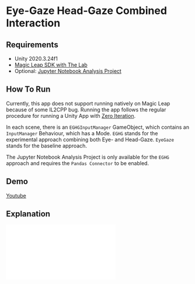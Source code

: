 # Eye-Gaze Head-Gaze Combined Interaction

## Requirements
- Unity 2020.3.24f1
- [Magic Leap SDK with The Lab](https://developer.magicleap.com/en-us/learn/guides/lab)
- Optional: [Jupyter Notebook Analysis Project](https://githu.com)

## How To Run
Currently, this app does not support running natively on Magic Leap because of some IL2CPP bug. Running the app follows the regular procedure for running a Unity App with [Zero Iteration](https://developer.magicleap.com/en-us/learn/guides/lab-zi).

In each scene, there is an `EGHGInputManager` GameObject, which contains an `InputManager` Behaviour, which has a Mode. `EGHG` stands for the experimental approach combining both Eye- and Head-Gaze. `EyeGaze` stands for the baseline approach.

The Jupyter Notebook Analysis Project is only available for the `EGHG` approach and requires the `Pandas Connector` to be enabled.

## Demo

[Youtube](https://www.youtube.de/)

## Explanation

![PDF](doc/main.pdf)